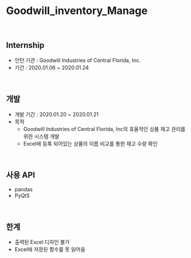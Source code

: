 # Goodwill_inventory_Manage

</br>



## Internship
- 인턴 기관 : Goodwill Industries of Central Florida, Inc.
- 기간 : 2020.01.06 ~ 2020.01.24

</br>



## 개발
- 개발 기간 : 2020.01.20 ~ 2020.01.21
- 목적 
  - Goodwill Industries of Central Florida, Inc의 효율적인 상품 재고 관리를 위한 시스템 개발
  - Excel에 등록 되어있는 상품의 이름 비교를 통한 재고 수량 확인

</br>



## 사용 API
- pandas
- PyQt5

</br>



## 한계
- 출력된 Excel 디자인 불가
- Excel에 저장된 함수를 못 읽어옴
